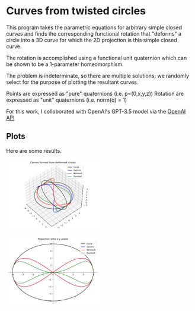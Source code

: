 # Curves from twisted circles

This program takes the parametric equations for arbitrary simple closed 
curves and finds the corresponding functional rotation that "deforms" 
a circle into a 3D curve for which the 2D projection is this simple
closed curve.

The rotation is accomplished using a functional unit quaternion 
which can be shown to be a 1-parameter homeomorphism. 

The problem is indeterminate, so there are multiple solutions; we randomly
select for the purpose of plotting the resultant curves.

Points are expressed as "pure" quaternions (i.e. p=(0,x,y,z))
Rotation are expressed as "unit" quaternions (i.e. norm(q) = 1)

For this work, I colloborated with OpenAI's GPT-3.5 model via the [OpenAI API](https://chat.openai.com/)

## Plots

Here are some results.


<p float="center">
    <img src="3d_1.png" width="50%">
</p>

<p float="center">
    <img src="2d_1.png" width="50%">
</p>